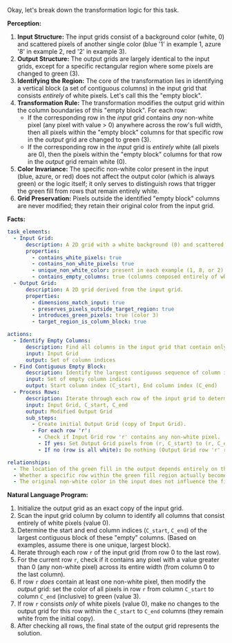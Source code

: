 Okay, let's break down the transformation logic for this task.

**Perception:**

1.  **Input Structure:** The input grids consist of a background color (white, 0) and scattered pixels of another single color (blue '1' in example 1, azure '8' in example 2, red '2' in example 3).
2.  **Output Structure:** The output grids are largely identical to the input grids, except for a specific rectangular region where some pixels are changed to green (3).
3.  **Identifying the Region:** The core of the transformation lies in identifying a vertical block (a set of contiguous columns) in the input grid that consists *entirely* of white pixels. Let's call this the "empty block".
4.  **Transformation Rule:** The transformation modifies the output grid within the column boundaries of this "empty block". For each row:
    *   If the corresponding row in the *input* grid contains *any* non-white pixel (any pixel with value > 0) anywhere across the row's full width, then all pixels within the "empty block" columns for that specific row in the *output* grid are changed to green (3).
    *   If the corresponding row in the *input* grid is *entirely* white (all pixels are 0), then the pixels within the "empty block" columns for that row in the *output* grid remain white (0).
5.  **Color Invariance:** The specific non-white color present in the input (blue, azure, or red) does not affect the output color (which is always green) or the logic itself; it only serves to distinguish rows that trigger the green fill from rows that remain entirely white.
6.  **Grid Preservation:** Pixels outside the identified "empty block" columns are never modified; they retain their original color from the input grid.

**Facts:**


```yaml
task_elements:
  - Input Grid:
      description: A 2D grid with a white background (0) and scattered pixels of a single non-white color.
      properties:
        - contains_white_pixels: true
        - contains_non_white_pixels: true
        - unique_non_white_color: present in each example (1, 8, or 2)
        - contains_empty_columns: true (columns composed entirely of white pixels)
  - Output Grid:
      description: A 2D grid derived from the input grid.
      properties:
        - dimensions_match_input: true
        - preserves_pixels_outside_target_region: true
        - introduces_green_pixels: true (color 3)
        - target_region_is_column_block: true

actions:
  - Identify Empty Columns:
      description: Find all columns in the input grid that contain only white (0) pixels.
      input: Input Grid
      output: Set of column indices
  - Find Contiguous Empty Block:
      description: Identify the largest contiguous sequence of column indices from the set of empty columns. If multiple blocks of the same max size exist, the specific rule (e.g., first one) might need clarification, but examples suggest only one primary block.
      input: Set of empty column indices
      output: Start column index (C_start), End column index (C_end)
  - Process Rows:
      description: Iterate through each row of the input grid to determine modifications for the output grid.
      input: Input Grid, C_start, C_end
      output: Modified Output Grid
      sub_steps:
        - Create initial Output Grid (copy of Input Grid).
        - For each row 'r':
          - Check if Input Grid row 'r' contains any non-white pixel.
          - If yes: Set Output Grid pixels from (r, C_start) to (r, C_end) to green (3).
          - If no (row is all white): Do nothing (Output Grid row 'r' remains unchanged from the initial copy).

relationships:
  - The location of the green fill in the output depends entirely on the location of the block of fully white columns in the input.
  - Whether a specific row within the green fill region actually becomes green depends on whether the corresponding input row contained *any* non-white pixels at all.
  - The original non-white color in the input does not influence the final green color or the location.
```


**Natural Language Program:**

1.  Initialize the output grid as an exact copy of the input grid.
2.  Scan the input grid column by column to identify all columns that consist entirely of white pixels (value 0).
3.  Determine the start and end column indices (`C_start`, `C_end`) of the largest contiguous block of these "empty" columns. (Based on examples, assume there is one unique, largest block).
4.  Iterate through each row `r` of the input grid (from row 0 to the last row).
5.  For the current row `r`, check if it contains any pixel with a value greater than 0 (any non-white pixel) across its entire width (from column 0 to the last column).
6.  If row `r` *does* contain at least one non-white pixel, then modify the *output* grid: set the color of all pixels in row `r` from column `C_start` to column `C_end` (inclusive) to green (value 3).
7.  If row `r` consists *only* of white pixels (value 0), make no changes to the output grid for this row within the `C_start` to `C_end` columns (they remain white from the initial copy).
8.  After checking all rows, the final state of the output grid represents the solution.